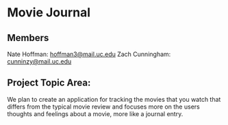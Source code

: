 # Movie Journal
## Members
Nate Hoffman: hoffman3@mail.uc.edu
Zach Cunningham: cunninzy@mail.uc.edu

## Project Topic Area:
We plan to create an application for tracking the movies that you watch that differs from the typical movie review and focuses more on the users thoughts and feelings about a movie, more like a journal entry.